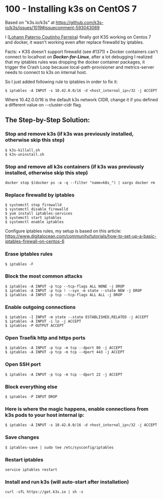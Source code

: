 # 100 - Installing k3s on CentOS 7

Based on "k3s.io/k3s" at https://github.com/k3s-io/k3s/issues/1019#issuecomment-593043089

I ([Lohann Paterno Coutinho Ferreira](https://github.com/Lohann)) finally got K3S working on Centos 7 and docker, it wasn't working even after replace firewalld by iptables.

Facts:
•	K3S doesn't support firewalld (see #1371)
•	Docker containers can't connect to localhost on ***Docker-for-Linux***, after a lot debugging I realized that my iptables rules was dropping the docker container packages, it trigger the Crash Loop because local-path-provisioner and metrics-server needs to connect to k3s on internal host.

So I just added following rule to iptables in order to fix it:

```
$ iptables -A INPUT -s 10.42.0.0/16 -d <host_internal_ip>/32 -j ACCEPT
```

Where 10.42.0.0/16 is the default k3s network CIDR, change it if you defined a different value on --cluster-cidr flag.

## The Step-by-Step Solution:

### Stop and remove k3s (if k3s was previously installed, otherwise skip this step)
```
$ k3s-killall.sh
$ k3s-uninstall.sh
```

### Stop and remove all k3s containers (if k3s was previously installed, otherwise skip this step)
```
docker stop $(docker ps -a -q --filter "name=k8s_") | xargs docker rm
```

### Replace firewalld by iptables
```
$ systemctl stop firewalld
$ systemctl disable firewalld
$ yum install iptables-services
$ systemctl start iptables
$ systemctl enable iptables
```

Configure iptables rules, my setup is based on this article: https://www.digitalocean.com/community/tutorials/how-to-set-up-a-basic-iptables-firewall-on-centos-6

### Erase iptables rules
```
$ iptables -F
```

### Block the most common attacks
```
$ iptables -A INPUT -p tcp --tcp-flags ALL NONE -j DROP
$ iptables -A INPUT -p tcp ! --syn -m state --state NEW -j DROP
$ iptables -A INPUT -p tcp --tcp-flags ALL ALL -j DROP
```

### Enable outgoing connections
```
$ iptables -I INPUT -m state --state ESTABLISHED,RELATED -j ACCEPT
$ iptables -A INPUT -i lo -j ACCEPT
$ iptables -P OUTPUT ACCEPT
```

### Open Traefik http and https ports
```
$ iptables -A INPUT -p tcp -m tcp --dport 80 -j ACCEPT
$ iptables -A INPUT -p tcp -m tcp --dport 443 -j ACCEPT
```

### Open SSH port
```
$ iptables -A INPUT -p tcp -m tcp --dport 22 -j ACCEPT
```

### Block everything else
```
$ iptables -P INPUT DROP
```

### Here is where the magic happens, enable connections from k3s pods to your host internal ip:
```
$ iptables -A INPUT -s 10.42.0.0/16 -d <host_internal_ip>/32 -j ACCEPT
```

### Save changes 
```
$ iptables-save | sudo tee /etc/sysconfig/iptables
```

### Restart iptables
```
service iptables restart
```

### Install and run k3s (will auto-start after installation)
```
curl -sfL https://get.k3s.io | sh -s 
```
